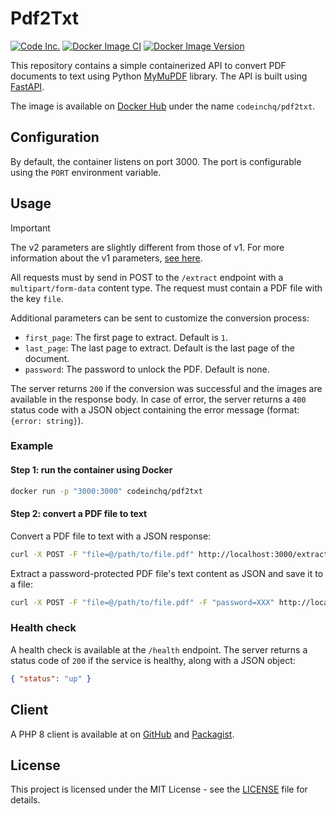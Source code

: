 # Pdf2Txt

[![Code Inc.](https://img.shields.io/badge/Code%20Inc.-Services%20Cloud-blue)](https://www.codeinc.co)
[![Docker Image CI](https://github.com/codeinchq/pdf2txt/actions/workflows/docker-image.yml/badge.svg)](https://github.com/codeinchq/pdf2txt/actions/workflows/docker-image.yml)
[![Docker Image Version](https://img.shields.io/docker/v/codeinchq/pdf2txt?sort=semver&label=Docker%20Hub&color=red)](https://hub.docker.com/r/codeinchq/pdf2txt/tags)

This repository contains a simple containerized API to convert PDF documents to text using Python [MyMuPDF](https://pymupdf.readthedocs.io/en/latest/) library. The API is built using [FastAPI](https://fastapi.tiangolo.com/).

The image is available on [Docker Hub](https://hub.docker.com/r/codeinchq/pdf2txt) under the name `codeinchq/pdf2txt`.

## Configuration

By default, the container listens on port 3000. The port is configurable using the `PORT` environment variable.

## Usage

> [!IMPORTANT]  
> The v2 parameters are slightly different from those of v1. For more information about the v1 parameters, [see here](https://github.com/codeinchq/pdf2txt/blob/v1.8/README.md#usage).

All requests must by send in POST to the `/extract` endpoint with a `multipart/form-data` content type. The request must contain a PDF file with the key `file`. 

Additional parameters can be sent to customize the conversion process:
* `first_page`: The first page to extract. Default is `1`.
* `last_page`: The last page to extract. Default is the last page of the document.
* `password`: The password to unlock the PDF. Default is none.

The server returns `200` if the conversion was successful and the images are available in the response body. In case of error, the server returns a `400` status code with a JSON object containing the error message (format: `{error: string}`).

### Example

#### Step 1: run the container using Docker
```bash
docker run -p "3000:3000" codeinchq/pdf2txt 
```

#### Step 2: convert a PDF file to text
Convert a PDF file to text with a JSON response:
```bash
curl -X POST -F "file=@/path/to/file.pdf" http://localhost:3000/extract -o example.json
```

Extract a password-protected PDF file's text content as JSON and save it to a file:
```bash
curl -X POST -F "file=@/path/to/file.pdf" -F "password=XXX" http://localhost:3000/extract -o example.json
```

### Health check

A health check is available at the `/health` endpoint. The server returns a status code of `200` if the service is healthy, along with a JSON object:
```json
{ "status": "up" }
```

## Client

A PHP 8 client is available at on [GitHub](https://github.com/codeinchq/document-cloud-php-client) and [Packagist](https://packagist.org/packages/codeinc/document-cloud-client).

## License

This project is licensed under the MIT License - see the [LICENSE](https://github.com/codeinchq/pdf2txt?tab=MIT-1-ov-file) file for details.
